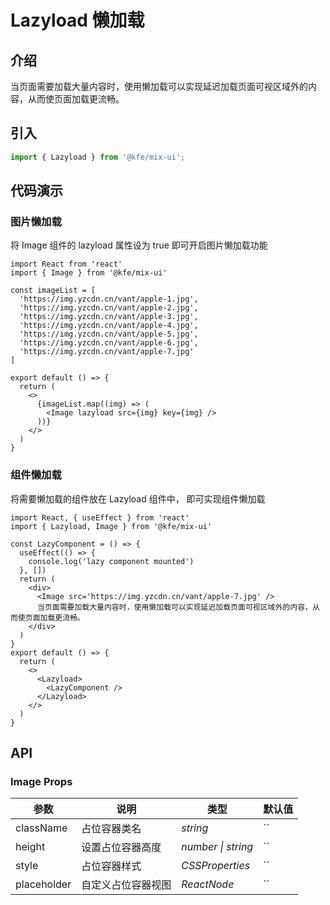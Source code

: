 # Lazyload 懒加载

## 介绍

当页面需要加载大量内容时，使用懒加载可以实现延迟加载页面可视区域外的内容，从而使页面加载更流畅。

## 引入

```js
import { Lazyload } from '@kfe/mix-ui';
```

## 代码演示

### 图片懒加载
将 Image 组件的 lazyload 属性设为 true 即可开启图片懒加载功能

```tsx
import React from 'react'
import { Image } from '@kfe/mix-ui'

const imageList = [
  'https://img.yzcdn.cn/vant/apple-1.jpg',
  'https://img.yzcdn.cn/vant/apple-2.jpg',
  'https://img.yzcdn.cn/vant/apple-3.jpg',
  'https://img.yzcdn.cn/vant/apple-4.jpg',
  'https://img.yzcdn.cn/vant/apple-5.jpg',
  'https://img.yzcdn.cn/vant/apple-6.jpg',
  'https://img.yzcdn.cn/vant/apple-7.jpg'
]

export default () => {
  return (
    <>
      {imageList.map((img) => (
        <Image lazyload src={img} key={img} />
      ))}
    </>
  )
}
```

### 组件懒加载
将需要懒加载的组件放在 Lazyload 组件中， 即可实现组件懒加载

```tsx
import React, { useEffect } from 'react'
import { Lazyload, Image } from '@kfe/mix-ui'

const LazyComponent = () => {
  useEffect(() => {
    console.log('lazy component mounted')
  }, [])
  return (
    <div>
      <Image src='https://img.yzcdn.cn/vant/apple-7.jpg' />
      当页面需要加载大量内容时，使用懒加载可以实现延迟加载页面可视区域外的内容，从而使页面加载更流畅。
    </div>
  )
}
export default () => {
  return (
    <>
      <Lazyload>
        <LazyComponent />
      </Lazyload>
    </>
  )
}
```

## API

### Image Props

| 参数 | 说明 | 类型 | 默认值 |
| --- | --- | --- | --- |
| className | 占位容器类名 | _string_ | `` |
| height | 设置占位容器高度 | _number \| string_| `` |
| style | 占位容器样式 | _CSSProperties_ | `` |
| placeholder | 自定义占位容器视图 | _ReactNode_ | `` |